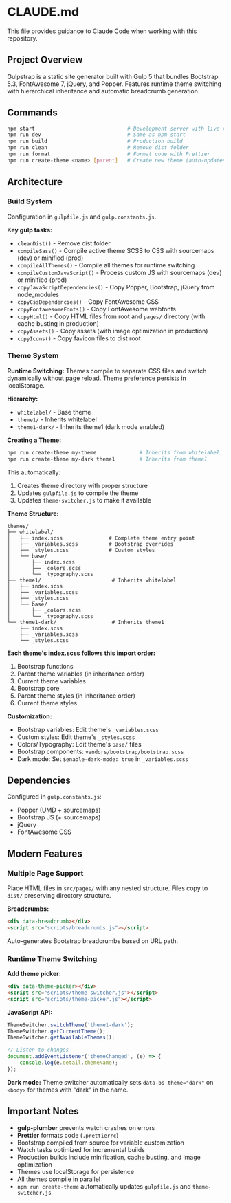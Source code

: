 # CLAUDE.md

This file provides guidance to Claude Code when working with this repository.

## Project Overview

Gulpstrap is a static site generator built with Gulp 5 that bundles Bootstrap 5.3, FontAwesome 7, jQuery, and Popper. Features runtime theme switching with hierarchical inheritance and automatic breadcrumb generation.

## Commands

```bash
npm start                              # Development server with live reload
npm run dev                            # Same as npm start
npm run build                          # Production build
npm run clean                          # Remove dist folder
npm run format                         # Format code with Prettier
npm run create-theme <name> [parent]   # Create new theme (auto-updates config)
```

## Architecture

### Build System

Configuration in `gulpfile.js` and `gulp.constants.js`.

**Key gulp tasks:**

- `cleanDist()` - Remove dist folder
- `compileSass()` - Compile active theme SCSS to CSS with sourcemaps (dev) or minified (prod)
- `compileAllThemes()` - Compile all themes for runtime switching
- `compileCustomJavaScript()` - Process custom JS with sourcemaps (dev) or minified (prod)
- `copyJavaScriptDependencies()` - Copy Popper, Bootstrap, jQuery from node_modules
- `copyCssDependencies()` - Copy FontAwesome CSS
- `copyFontawesomeFonts()` - Copy FontAwesome webfonts
- `copyHtml()` - Copy HTML files from root and `pages/` directory (with cache busting in production)
- `copyAssets()` - Copy assets (with image optimization in production)
- `copyIcons()` - Copy favicon files to dist root

### Theme System

**Runtime Switching:** Themes compile to separate CSS files and switch dynamically without page reload. Theme preference persists in localStorage.

**Hierarchy:**

- `whitelabel/` - Base theme
- `theme1/` - Inherits whitelabel
- `theme1-dark/` - Inherits theme1 (dark mode enabled)

**Creating a Theme:**

```bash
npm run create-theme my-theme              # Inherits from whitelabel
npm run create-theme my-dark theme1        # Inherits from theme1
```

This automatically:

1. Creates theme directory with proper structure
2. Updates `gulpfile.js` to compile the theme
3. Updates `theme-switcher.js` to make it available

**Theme Structure:**

```
themes/
├── whitelabel/
│   ├── index.scss               # Complete theme entry point
│   ├── _variables.scss          # Bootstrap overrides
│   ├── _styles.scss             # Custom styles
│   └── base/
│       ├── index.scss
│       ├── _colors.scss
│       └── _typography.scss
├── theme1/                       # Inherits whitelabel
│   ├── index.scss
│   ├── _variables.scss
│   ├── _styles.scss
│   └── base/
│       ├── _colors.scss
│       └── _typography.scss
└── theme1-dark/                  # Inherits theme1
    ├── index.scss
    ├── _variables.scss
    └── _styles.scss
```

**Each theme's index.scss follows this import order:**

1. Bootstrap functions
2. Parent theme variables (in inheritance order)
3. Current theme variables
4. Bootstrap core
5. Parent theme styles (in inheritance order)
6. Current theme styles

**Customization:**

- Bootstrap variables: Edit theme's `_variables.scss`
- Custom styles: Edit theme's `_styles.scss`
- Colors/Typography: Edit theme's `base/` files
- Bootstrap components: `vendors/bootstrap/bootstrap.scss`
- Dark mode: Set `$enable-dark-mode: true` in `_variables.scss`

## Dependencies

Configured in `gulp.constants.js`:

- Popper (UMD + sourcemaps)
- Bootstrap JS (+ sourcemaps)
- jQuery
- FontAwesome CSS

## Modern Features

### Multiple Page Support

Place HTML files in `src/pages/` with any nested structure. Files copy to `dist/` preserving directory structure.

**Breadcrumbs:**

```html
<div data-breadcrumb></div>
<script src="scripts/breadcrumbs.js"></script>
```

Auto-generates Bootstrap breadcrumbs based on URL path.

### Runtime Theme Switching

**Add theme picker:**

```html
<div data-theme-picker></div>
<script src="scripts/theme-switcher.js"></script>
<script src="scripts/theme-picker.js"></script>
```

**JavaScript API:**

```javascript
ThemeSwitcher.switchTheme('theme1-dark');
ThemeSwitcher.getCurrentTheme();
ThemeSwitcher.getAvailableThemes();

// Listen to changes
document.addEventListener('themeChanged', (e) => {
	console.log(e.detail.themeName);
});
```

**Dark mode:** Theme switcher automatically sets `data-bs-theme="dark"` on `<body>` for themes with "dark" in the name.

## Important Notes

- **gulp-plumber** prevents watch crashes on errors
- **Prettier** formats code (`.prettierrc`)
- Bootstrap compiled from source for variable customization
- Watch tasks optimized for incremental builds
- Production builds include minification, cache busting, and image optimization
- Themes use localStorage for persistence
- All themes compile in parallel
- `npm run create-theme` automatically updates `gulpfile.js` and `theme-switcher.js`
